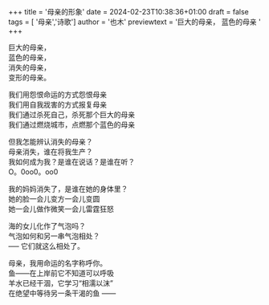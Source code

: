 +++
title = '母亲的形象'
date = 2024-02-23T10:38:36+01:00
draft = false
tags = [ '母亲','诗歌']
author = '也木'
previewtext = '巨大的母亲，  蓝色的母亲 '
+++

巨大的母亲，  
蓝色的母亲，  
消失的母亲，  
变形的母亲。   

我们用怨恨命运的方式怨恨母亲  
我们用自我戕害的方式报复母亲  
我们通过杀死自己，杀死那个巨大的母亲  
我们通过燃烧城市，点燃那个蓝色的母亲  

但我怎能辨认消失的母亲？  
母亲消失，谁在将我生产？  
我如何成为我？是谁在说话？是谁在听？  
O。0oo0。oo0   

我的妈妈消失了，是谁在她的身体里？  
她的脸一会儿变方一会儿变圆  
她一会儿做作微笑一会儿雷霆狂怒  

海的女儿化作了气泡吗？  
气泡如何和另一串气泡相处？  
––– 它们就这么相处了。  

母亲，我用命运的名字称呼你。  
鱼——在上岸前它不知道可以呼吸  
羊水已经干涸，它学习“相濡以沫”  
在绝望中等待另一条干渴的鱼 ——   
